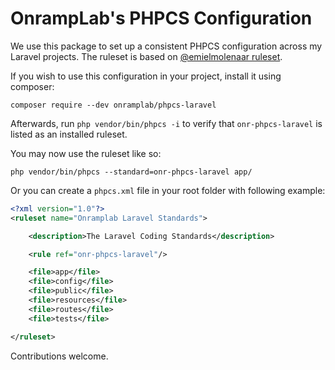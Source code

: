 
# OnrampLab's PHPCS Configuration

We use this package to set up a consistent PHPCS configuration across my Laravel projects. The ruleset is based on [@emielmolenaar ruleset](https://github.com/emielmolenaar/onr-phpcs-laravel).

If you wish to use this configuration in your project, install it using composer:

`composer require --dev onramplab/phpcs-laravel`

Afterwards, run `php vendor/bin/phpcs -i` to verify that `onr-phpcs-laravel` is listed as an installed ruleset.

You may now use the ruleset like so:

`php vendor/bin/phpcs --standard=onr-phpcs-laravel app/`

Or you can create a `phpcs.xml` file in your root folder with following example:

```xml
<?xml version="1.0"?>
<ruleset name="Onramplab Laravel Standards">

    <description>The Laravel Coding Standards</description>

    <rule ref="onr-phpcs-laravel"/>

    <file>app</file>
    <file>config</file>
    <file>public</file>
    <file>resources</file>
    <file>routes</file>
    <file>tests</file>

</ruleset>
```

Contributions welcome.
